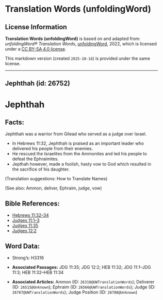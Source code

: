 # Translation Words (unfoldingWord)

## License Information

**Translation Words (unfoldingWord)** is based on and adapted from: _unfoldingWord® Translation Words_, [unfoldingWord](https://unfoldingword.org/utw), 2022, which is licensed under a [CC BY-SA 4.0 license](https://creativecommons.org/licenses/by-sa/4.0/legalcode.en).

This markdown version (created `2025-10-16`) is provided under the same license.



--------------------------------

## Jephthah (id: 26752)

Jephthah
========

Facts:
------

Jephthah was a warrior from Gilead who served as a judge over Israel.

* In Hebrews 11:32, Jephthah is praised as an important leader who delivered his people from their enemies.
* He rescued the Israelites from the Ammonites and led his people to defeat the Ephraimites.
* Jepthah however, made a foolish, hasty vow to God which resulted in the sacrifice of his daughter.

(Translation suggestions: How to Translate Names)

(See also: Ammon, deliver, Ephraim, judge, vow)

Bible References:
-----------------

* [Hebrews 11:32–34](https://ref.ly/Heb11:32-Heb11:34)
* [Judges 11:1–3](https://ref.ly/Judg11:1-Judg11:3)
* [Judges 11:35](https://ref.ly/Judg11:35)
* [Judges 12:2](https://ref.ly/Judg12:2)

Word Data:
----------

* Strong’s: H3316

* **Associated Passages:** JDG 11:35; JDG 12:2; HEB 11:32; JDG 11:1–JDG 11:3; HEB 11:32–HEB 11:34
* **Associated Articles:** Ammon (ID: `26310@UWTranslationWords`); Deliverer (ID: `26515@Unknown`); Ephraim (ID: `26566@UWTranslationWords`); Judge (ID: `26787@UWTranslationWords`); Judge Position (ID: `26788@Unknown`)

